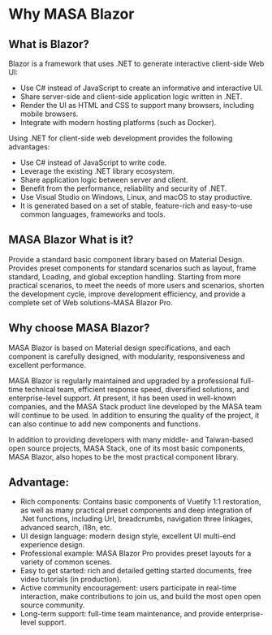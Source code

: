 ﻿# Why MASA Blazor

## What is Blazor?

Blazor is a framework that uses .NET to generate interactive client-side Web UI:

- Use C# instead of JavaScript to create an informative and interactive UI.
- Share server-side and client-side application logic written in .NET.
- Render the UI as HTML and CSS to support many browsers, including mobile browsers.
- Integrate with modern hosting platforms (such as Docker).

Using .NET for client-side web development provides the following advantages:
- Use C# instead of JavaScript to write code.
- Leverage the existing .NET library ecosystem.
- Share application logic between server and client.
- Benefit from the performance, reliability and security of .NET.
- Use Visual Studio on Windows, Linux, and macOS to stay productive.
- It is generated based on a set of stable, feature-rich and easy-to-use common languages, frameworks and tools.

## MASA Blazor What is it?

Provide a standard basic component library based on Material Design. Provides preset components for standard scenarios such as layout, frame standard, Loading, and global exception handling. Starting from more practical scenarios, to meet the needs of more users and scenarios, shorten the development cycle, improve development efficiency, and provide a complete set of Web solutions-MASA Blazor Pro.

## Why choose MASA Blazor?

MASA Blazor is based on Material design specifications, and each component is carefully designed, with modularity, responsiveness and excellent performance.

MASA Blazor is regularly maintained and upgraded by a professional full-time technical team, efficient response speed, diversified solutions, and enterprise-level support. At present, it has been used in well-known companies, and the MASA Stack product line developed by the MASA team will continue to be used. In addition to ensuring the quality of the project, it can also continue to add new components and functions.

In addition to providing developers with many middle- and Taiwan-based open source projects, MASA Stack, one of its most basic components, MASA Blazor, also hopes to be the most practical component library.

## Advantage:

- Rich components: Contains basic components of Vuetify 1:1 restoration, as well as many practical preset components and deep integration of .Net functions, including Url, breadcrumbs, navigation three linkages, advanced search, i18n, etc.
- UI design language: modern design style, excellent UI multi-end experience design.
- Professional example: MASA Blazor Pro provides preset layouts for a variety of common scenes.
- Easy to get started: rich and detailed getting started documents, free video tutorials (in production).
- Active community encouragement: users participate in real-time interaction, make contributions to join us, and build the most open open source community.
- Long-term support: full-time team maintenance, and provide enterprise-level support. 